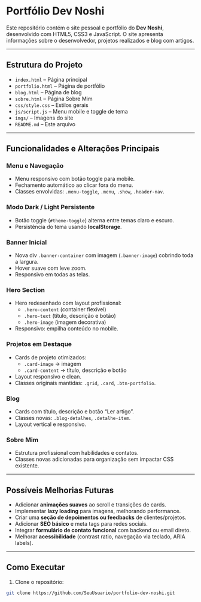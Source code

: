 # Portfólio Dev Noshi

Este repositório contém o site pessoal e portfólio do **Dev Noshi**, desenvolvido com HTML5, CSS3 e JavaScript. O site apresenta informações sobre o desenvolvedor, projetos realizados e blog com artigos.

---

## Estrutura do Projeto

- `index.html` – Página principal
- `portfolio.html` – Página de portfólio
- `blog.html` – Página de blog
- `sobre.html` – Página Sobre Mim
- `css/style.css` – Estilos gerais
- `js/script.js` – Menu mobile e toggle de tema
- `imgs/` – Imagens do site
- `README.md` – Este arquivo

---

## Funcionalidades e Alterações Principais

### Menu e Navegação
- Menu responsivo com botão toggle para mobile.
- Fechamento automático ao clicar fora do menu.
- Classes envolvidas: `.menu-toggle`, `.menu`, `.show`, `.header-nav`.

### Modo Dark / Light Persistente
- Botão toggle (`#theme-toggle`) alterna entre temas claro e escuro.
- Persistência do tema usando **localStorage**.

### Banner Inicial
- Nova div `.banner-container` com imagem (`.banner-image`) cobrindo toda a largura.
- Hover suave com leve zoom.
- Responsivo em todas as telas.

### Hero Section
- Hero redesenhado com layout profissional:
  - `.hero-content` (container flexível)
  - `.hero-text` (título, descrição e botão)
  - `.hero-image` (imagem decorativa)
- Responsivo: empilha conteúdo no mobile.

### Projetos em Destaque
- Cards de projeto otimizados:
  - `.card-image` → imagem
  - `.card-content` → título, descrição e botão
- Layout responsivo e clean.
- Classes originais mantidas: `.grid`, `.card`, `.btn-portfolio`.

### Blog
- Cards com título, descrição e botão “Ler artigo”.
- Classes novas: `.blog-detalhes`, `.detalhe-item`.
- Layout vertical e responsivo.

### Sobre Mim
- Estrutura profissional com habilidades e contatos.
- Classes novas adicionadas para organização sem impactar CSS existente.

---

## Possíveis Melhorias Futuras

- Adicionar **animações suaves** ao scroll e transições de cards.
- Implementar **lazy loading** para imagens, melhorando performance.
- Criar uma **seção de depoimentos ou feedbacks** de clientes/projetos.
- Adicionar **SEO básico** e meta tags para redes sociais.
- Integrar **formulário de contato funcional** com backend ou email direto.
- Melhorar **acessibilidade** (contrast ratio, navegação via teclado, ARIA labels).

---

## Como Executar

1. Clone o repositório:
```bash
git clone https://github.com/SeuUsuario/portfolio-dev-noshi.git
